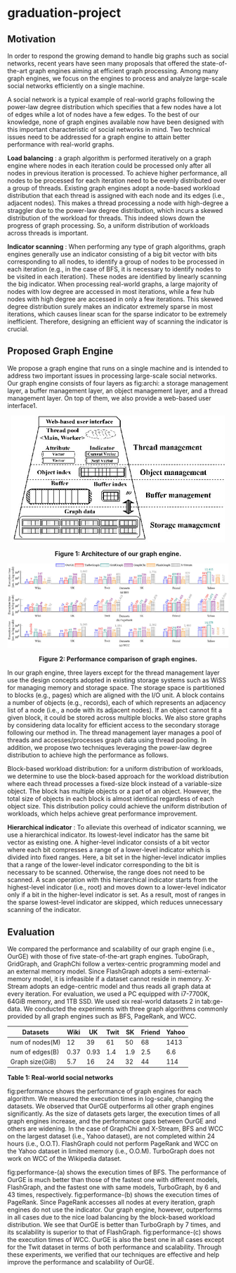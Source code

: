 # graduation-project

## Motivation

In order to respond the growing demand to handle big graphs such as social networks, recent years have seen many proposals that offered the state-of-the-art graph engines aiming at efficient graph processing. Among many graph engines, we focus on the engines to process and analyze large-scale social networks efficiently on a single machine.

A social network is a typical example of real-world graphs following the power-law degree distribution which specifies that a few nodes have a lot of edges while a lot of nodes have a few edges. To the best of our knowledge, none of graph engines available now have been designed with this important characteristic of social networks in mind. Two technical issues need to be addressed for a graph engine to attain better performance with real-world graphs.

**Load balancing** : a graph algorithm is performed iteratively on a graph engine where nodes in each iteration could be processed only after all nodes in previous iteration is processed. To achieve higher performance, all nodes to be processed for each iteration need to be evenly distributed over a group of threads. Existing graph engines adopt a node-based workload distribution that each thread is assigned with each node and its edges (i.e., adjacent nodes). This makes a thread processing a node with high-degree a straggler due to the power-law degree distribution, which incurs a skewed distribution of the workload for threads. This indeed slows down the progress of graph processing. So, a uniform distribution of workloads across threads is important.

**Indicator scanning** : When performing any type of graph algorithms, graph engines generally use an indicator consisting of a big bit vector with bits corresponding to all nodes, to identify a group of nodes to be processed in each iteration (e.g., in the case of BFS, it is necessary to identify nodes to be visited in each iteration). These nodes are identified by linearly scanning the big indicator. When processing real-world graphs, a large majority of nodes with low degree are accessed in most iterations, while a few hub nodes with high degree are accessed in only a few iterations. This skewed degree distribution surely makes an indicator extremely sparse in most iterations, which causes linear scan for the sparse indicator to be extremely inefficient. Therefore, designing an efficient way of scanning the indicator is crucial.

## Proposed Graph Engine

We propose a graph engine that runs on a single machine and is intended to address two important issues in processing large-scale social networks. Our graph engine consists of four layers as fig:archi: a storage management layer, a buffer management layer, an object management layer, and a thread management layer. On top of them, we also provide a web-based user interface1.


<p align="center">
    <img src="./Pics/architecture.jpg">
</p>
<p align="center"><b>Figure 1: Architecture of our graph engine.</b></p>


<p align="center">
    <img src="./Pics/performance.jpg?style=centerme">
</p>

<p align="center"><b>Figure 2: Performance comparison of graph engines.</b></p>


In our graph engine, three layers except for the thread management layer use the design concepts adopted in existing storage systems such as WiSS for managing memory and storage space. The storage space is partitioned to blocks (e.g., pages) which are aligned with the I/O unit. A block contains a number of objects (e.g., records), each of which represents an adjacency list of a node (i.e., a node with its adjacent nodes). If an object cannot fit a given block, it could be stored across multiple blocks. We also store graphs by considering data locality for efficient access to the secondary storage following our method in. The thread management layer manages a pool of threads and accesses/processes graph data using thread pooling. In addition, we propose two techniques leveraging the power-law degree distribution to achieve high the performance as follows.

Block-based workload distribution: for a uniform distribution of workloads, we determine to use the block-based approach for the workload distribution where each thread processes a fixed-size block instead of a variable-size object. The block has multiple objects or a part of an object. However, the total size of objects in each block is almost identical regardless of each object size. This distribution policy could achieve the uniform distribution of workloads, which helps achieve great performance improvement.

**Hierarchical indicator** : To alleviate this overhead of indicator scanning, we use a hierarchical indicator. Its lowest-level indicator has the same bit vector as existing one. A higher-level indicator consists of a bit vector where each bit compresses a range of a lower-level indicator which is divided into fixed ranges. Here, a bit set in the higher-level indicator implies that a range of the lower-level indicator corresponding to the bit is necessary to be scanned. Otherwise, the range does not need to be scanned. A scan operation with this hierarchical indicator starts from the highest-level indicator (i.e., root) and moves down to a lower-level indicator only if a bit in the higher-level indicator is set. As a result, most of ranges in the sparse lowest-level indicator are skipped, which reduces unnecessary scanning of the indicator.

## Evaluation

We compared the performance and scalability of our graph engine (i.e., OurGE) with those of five state-of-the-art graph engines. TuboGraph, GridGraph, and GraphChi follow a vertex-centric programming model and an external memory model. Since FlashGraph adopts a semi-external-memory model, it is infeasible if a dataset cannot reside in memory. X-Stream adopts an edge-centric model and thus reads all graph data at every iteration. For evaluation, we used a PC equipped with i7-7700K, 64GiB memory, and 1TB SSD. We used six real-world datasets 2 in tab:ge-data. We conducted the experiments with three graph algorithms commonly provided by all graph engines such as BFS, PageRank, and WCC.


| Datasets        | Wiki | UK   | Twit | SK  | Friend | Yahoo |
|-----------------|------|------|------|-----|--------|-------|
| num of nodes(M) | 12   | 39   | 61   | 50  | 68     | 1413  |
| num of edges(B) | 0.37 | 0.93 | 1.4  | 1.9 | 2.5    | 6.6   |
| Graph size(GiB) | 5.7  | 16   | 24   | 32  | 44     | 114   |

<b>Table 1: Real-world social networks</b>


fig:performance shows the performance of graph engines for each algorithm. We measured the execution times in log-scale, changing the datasets. We observed that OurGE outperforms all other graph engines significantly. As the size of datasets gets larger, the execution times of all graph engines increase, and the performance gaps between OurGE and others are widening. In the case of GraphChi and X-Stream, BFS and WCC on the largest dataset (i.e., Yahoo dataset), are not completed within 24 hours (i.e., O.O.T). FlashGraph could not perform PageRank and WCC on the Yahoo dataset in limited memory (i.e., O.O.M). TurboGraph does not work on WCC of the Wikipedia dataset.

fig:performance-(a) shows the execution times of BFS. The performance of OurGE is much better than those of the fastest one with different models, FlashGraph, and the fastest one with same models, TurboGraph, by 6 and 43 times, respectively. fig:performance-(b) shows the execution times of PageRank. Since PageRank accesses all nodes at every iteration, graph engines do not use the indicator. Our graph engine, however, outperforms in all cases due to the nice load balancing by the block-based workload distribution. We see that OurGE is better than TurboGraph by 7 times, and its scalability is superior to that of FlashGraph. fig:performance-(c) shows the execution times of WCC. OurGE is also the best one in all cases except for the Twit dataset in terms of both performance and scalability. Through these experiments, we verified that our techniques are effective and help improve the performance and scalability of OurGE.
